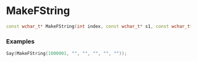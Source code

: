 # MakeFString

```cpp - C++
const wchar_t* MakeFString(int index, const wchar_t* s1, const wchar_t* s2, const wchar_t* s3, const wchar_t* s4, const wchar_t* s5);
```

### Examples
```cpp - C++
Say(MakeFString(1000001, "", "", "", "", ""));
```
